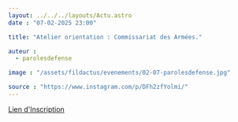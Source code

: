 ```yaml
---
layout: ../../../layouts/Actu.astro
date : "07-02-2025 23:00"

title: "Atelier orientation : Commissariat des Armées."

auteur :
  - parolesdefense

image : "/assets/fildactus/evenements/02-07-parolesdefense.jpg"

source : "https://www.instagram.com/p/DFh2zfYolmi/"
---
```


[Lien d'Inscription](https://docs.google.com/forms/d/e/1FAIpQLSfVRwTIKb5e-dXKm8vEpGIPVreLa7V3YHu88nRqd477gndQKQ/viewform)